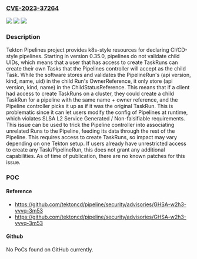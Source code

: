 ### [CVE-2023-37264](https://cve.mitre.org/cgi-bin/cvename.cgi?name=CVE-2023-37264)
![](https://img.shields.io/static/v1?label=Product&message=pipeline&color=blue)
![](https://img.shields.io/static/v1?label=Version&message=%3D%20%3E%3D%200.35.0%2C%20%3C%3D%200.49.0%20&color=brighgreen)
![](https://img.shields.io/static/v1?label=Vulnerability&message=CWE-345%3A%20Insufficient%20Verification%20of%20Data%20Authenticity&color=brighgreen)

### Description

Tekton Pipelines project provides k8s-style resources for declaring CI/CD-style pipelines. Starting in version 0.35.0, pipelines do not validate child UIDs, which means that a user that has access to create TaskRuns can create their own Tasks that the Pipelines controller will accept as the child Task. While the software stores and validates the PipelineRun's (api version, kind, name, uid) in the child Run's OwnerReference, it only store (api version, kind, name) in the ChildStatusReference. This means that if a client had access to create TaskRuns on a cluster, they could create a child TaskRun for a pipeline with the same name + owner reference, and the Pipeline controller picks it up as if it was the original TaskRun. This is problematic since it can let users modify the config of Pipelines at runtime, which violates SLSA L2 Service Generated / Non-falsifiable requirements. This issue can be used to trick the Pipeline controller into associating unrelated Runs to the Pipeline, feeding its data through the rest of the Pipeline. This requires access to create TaskRuns, so impact may vary depending on one Tekton setup. If users already have unrestricted access to create any Task/PipelineRun, this does not grant any additional capabilities. As of time of publication, there are no known patches for this issue.

### POC

#### Reference
- https://github.com/tektoncd/pipeline/security/advisories/GHSA-w2h3-vvvq-3m53
- https://github.com/tektoncd/pipeline/security/advisories/GHSA-w2h3-vvvq-3m53

#### Github
No PoCs found on GitHub currently.

